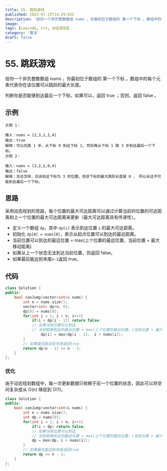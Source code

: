 ```yaml
---
title: 55. 跳跃游戏
published: 2025-07-25T14:29:02Z
description: '给你一个非负整数数组 nums ，你最初位于数组的 第一个下标 。数组中的每个元素代表你在该位置可以跳跃的最大长度。'
image: ''
tags: [Leecode, C++, 动态规划]
category: '算法'
draft: false
---
```


# 55. 跳跃游戏

给你一个非负整数数组 nums ，你最初位于数组的 第一个下标 。数组中的每个元素代表你在该位置可以跳跃的最大长度。

判断你是否能够到达最后一个下标，如果可以，返回 true ；否则，返回 false 。

## 示例

```
示例 1：

输入：nums = [2,3,1,1,4]
输出：true
解释：可以先跳 1 步，从下标 0 到达下标 1, 然后再从下标 1 跳 3 步到达最后一个下标。
示例 2：

输入：nums = [3,2,1,0,4]
输出：false
解释：无论怎样，总会到达下标为 3 的位置。但该下标的最大跳跃长度是 0 ， 所以永远不可能到达最后一个下标。
```

## 思路

采用动态规划的思路，每个位置的最大可达距离可以通过计算当前的位置的可达距离和上一个位置的最大可达距离来更新（最大可达距离具有传递性）。

+ 定义一个数组 `dp`，其中 `dp[i]` 表示到达位置 `i` 的最大可达距离。
+ 初始化 `dp[0] = nums[0]`，表示从起点位置可以到达的最远距离。
+ 当前位置可以到达的最远位置 = max(上个位置的最远位置，当前位置 + 最大移动距离)
+ 如果从上一个状态无法到达当前位置，则返回 false。
+ 如果最后能达到末尾`n-1`返回 true。

## 代码

```cpp
class Solution {
public:
    bool canJump(vector<int>& nums) {
        int n = nums.size();
        vector<int> dp(n, 0);
        dp[0] = nums[0];
        for(int i = 1; i < n; i++){
            if(i > dp[i - 1]) return false;
            // 如果当前位置可以到达
            // 当前能够到达的最远位置 = max(上个位置的最远位置，(当前位置 + 最大移动距离))
                dp[i] = max(dp[i - 1],  i + nums[i]);
        }
        // 如果最后能达到末尾返回true
        return dp[n - 1] >= n - 1;
    }
};
```

### 优化

由于动态规划数组中，每一次更新数据只依赖于前一个位置的状态，因此可以将空间复杂度从 O(n) 降低到 O(1)。

```cpp
class Solution {
public:
    bool canJump(vector<int>& nums) {
        int n = nums.size();
        int dp = nums[0];
        for(int i = 1; i < n; i++){
            if(i > dp) return false;
            // 如果当前位置可以到达
            // 当前能够到达的最远位置 = max(上个位置的最远位置，(当前位置 + 最大移动距离))
            dp = max(dp, i + nums[i]);
        }
        // 如果最后能达到末尾返回true
        return dp >= n - 1;
    }
};

```